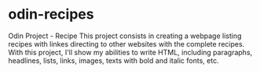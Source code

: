 # odin-recipes
Odin Project - Recipe
This project consists in creating a webpage listing recipes with linkes directing to other websites with the complete recipes. With this project, I'll show my abilities to write HTML, including paragraphs, headlines, lists, links, images, texts with bold and italic fonts, etc.